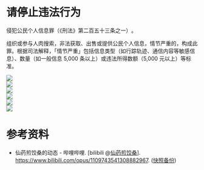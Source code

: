 # 请停止违法行为

侵犯公民个人信息罪（《刑法》第二百五十三条之一）‌。

组织或参与人肉搜索，非法获取、出售或提供公民个人信息，情节严重的，构成此罪。根据司法解释，「情节严重」包括信息类型（如行踪轨迹、通信内容等敏感信息）、数量（如一般信息 5,000 条以上）或违法所得数额（5,000 元以上）等标准。

![](https://raw.githubusercontent.com/bxx-114514/iming-blog/refs/heads/main/images/20250907/1.jpg)  
![](https://raw.githubusercontent.com/bxx-114514/iming-blog/refs/heads/main/images/20250907/2.jpg)  
![](https://raw.githubusercontent.com/bxx-114514/iming-blog/refs/heads/main/images/20250907/3.jpg)  
![](https://raw.githubusercontent.com/bxx-114514/iming-blog/refs/heads/main/images/20250907/4.jpg)  
![](https://raw.githubusercontent.com/bxx-114514/iming-blog/refs/heads/main/images/20250907/5.jpg)  
![](https://raw.githubusercontent.com/bxx-114514/iming-blog/refs/heads/main/images/20250907/6.jpg)

# 参考资料

- 仙药煎饺桑的动态 - 哔哩哔哩. [bilibili @[仙药煎饺桑](https://space.bilibili.com/355498282)]. https://www.bilibili.com/opus/1109743541308882967. ([快照备份](https://web.archive.org/web/20250907061802/https://www.bilibili.com/opus/1109743541308882967))
